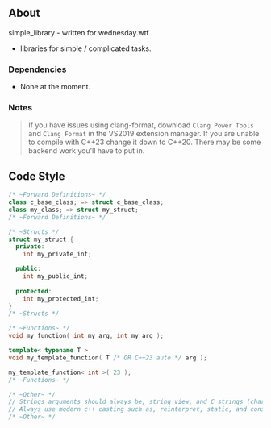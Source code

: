 ## About
simple_library - written for wednesday.wtf
- libraries for simple / complicated tasks.

### Dependencies
- None at the moment.

### Notes
> If you have issues using clang-format, download `Clang Power Tools` and `Clang Format` in the VS2019 extension manager.
> If you are unable to compile with C++23 change it down to C++20. There may be some backend work you'll have to put in.

## Code Style
```c++
/* ~Forward Definitions~ */
class c_base_class; => struct c_base_class;
class my_class; => struct my_struct;
/* ~Forward Definitions~ */

/* ~Structs */
struct my_struct {
  private:
    int my_private_int;

  public:
    int my_public_int;
 
  protected:
    int my_protected_int;
}
/* ~Structs */

/* ~Functions~ */
void my_function( int my_arg, int my_arg );

template< typename T >
void my_template_function( T /* OR C++23 auto */ arg );

my_template_function< int >( 23 );
/* ~Functions~ */

/* ~Other~ */
// Strings arguments should always be, string_view, and C strings (char* with null terminator).
// Always use modern c++ casting such as, reinterpret, static, and const.
/* ~Other~ */
```
